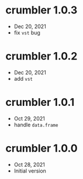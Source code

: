
# crumbler 1.0.3
 - Dec 20, 2021
 - fix `vst` bug

# crumbler 1.0.2
 - Dec 20, 2021
 - add `vst`

 # crumbler 1.0.1
 - Oct 29, 2021
 - handle `data.frame`

# crumbler 1.0.0
 - Oct 28, 2021
 - Initial version